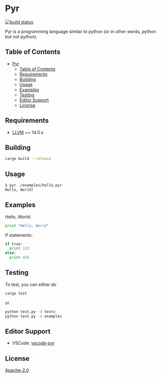 # Pyr

[![build status](https://img.shields.io/github/workflow/status/AribYadi/pyr/Continuous%20integration/master)](https://github.com/AribYadi/pyr/actions?query=branch%3Amaster)

Pyr is a programming language similar to python (or in other words, python but not python).

## Table of Contents

- [Pyr](#pyr)
  - [Table of Contents](#table-of-contents)
  - [Requirements](#requirements)
  - [Building](#building)
  - [Usage](#usage)
  - [Examples](#examples)
  - [Testing](#testing)
  - [Editor Support](#editor-support)
  - [License](#license)

## Requirements

- [LLVM](https://llvm.org/releases) == 14.0.x

## Building

```bash
cargo build --release
```

## Usage

```bash
$ pyr ./examples/hello.pyr
Hello, World!
```

## Examples

Hello, World:

```python
print "Hello, World"
```

If statements:

```python
if true:
  print 123
else:
  print 456
```

## Testing

To test, you can either do

```bash
cargo test
```

or

```bash
python test.py -d tests
python test.py -d examples
```

## Editor Support

- VSCode: [vscode-pyr](https://github.com/AribYadi/vscode-pyr.git)

## License

[Apache-2.0](LICENSE)
